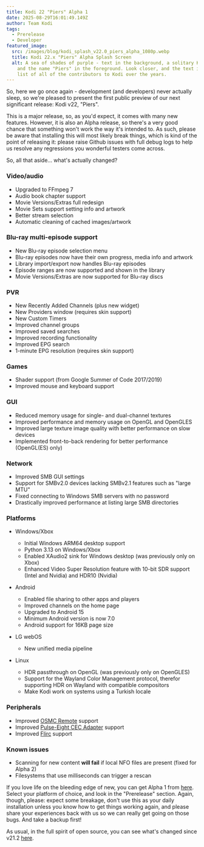```yaml
---
title: Kodi 22 "Piers" Alpha 1
date: 2025-08-29T16:01:49.149Z
author: Team Kodi
tags:
  - Prerelease
  - Developer
featured_image:
  src: /images/blog/kodi_splash_v22.0_piers_alpha_1080p.webp
  title: Kodi 22.x "Piers" Alpha Splash Screen
  alt: A sea of shades of purple - text in the background, a solitary Kodi logo
    and the name "Piers" in the foreground. Look closer, and the text is a huge
    list of all of the contributors to Kodi over the years.
---
```

So, here we go once again - development (and developers) never actually sleep, so we're pleased to present the first public preview of our next significant release: Kodi v22, "Piers". 

This is a major release, so, as you'd expect, it comes with many new features. However, it is also an Alpha release, so there's a very good chance that something won't work the way it's intended to. As such, please be aware that installing this will most likely break things, which is kind of the point of releasing it: please raise Github issues with full debug logs to help us resolve any regressions you wonderful testers come across.

So, all that aside... what's actually changed?

### Video/audio

* Upgraded to FFmpeg 7
* Audio book chapter support
* Movie Versions/Extras full redesign
* Movie Sets support setting info and artwork
* Better stream selection
* Automatic cleaning of cached images/artwork

### Blu-ray multi-episode support

* New Blu-ray episode selection menu
* Blu-ray episodes now have their own progress, media info and artwork
* Library import/export now handles Blu-ray episodes
* Episode ranges are now supported and shown in the library
* Movie Versions/Extras are now supported for Blu-ray discs

### PVR

* New Recently Added Channels (plus new widget)
* New Providers window (requires skin support)
* New Custom Timers
* Improved channel groups
* Improved saved searches
* Improved recording functionality
* Improved EPG search
* 1-minute EPG resolution (requires skin support)

### Games

* Shader support (from Google Summer of Code 2017/2019)
* Improved mouse and keyboard support

### GUI

* Reduced memory usage for single- and dual-channel textures
* Improved performance and memory usage on OpenGL and OpenGLES
* Improved large texture image quality with better performance on slow devices
* Implemented front-to-back rendering for better performance (OpenGL(ES) only)

### Network

* Improved SMB GUI settings
* Support for SMBv2.0 devices lacking SMBv2.1 features such as "large MTU"
* Fixed connecting to Windows SMB servers with no password
* Drastically improved performance at listing large SMB directories

### Platforms

* Windows/Xbox

  * Initial Windows ARM64 desktop support
  * Python 3.13 on Windows/Xbox
  * Enabled XAudio2 sink for Windows desktop (was previously only on Xbox)
  * Enhanced Video Super Resolution feature with 10-bit SDR support (Intel and Nvidia) and HDR10 (Nvidia)
* Android

  * Enabled file sharing to other apps and players
  * Improved channels on the home page
  * Upgraded to Android 15
  * Minimum Android version is now 7.0
  * Android support for 16KB page size
* LG webOS

  * New unified media pipeline
* Linux

  * HDR passthrough on OpenGL (was previously only on OpenGLES)
  * Support for the Wayland Color Management protocol, therefor supporting HDR on Wayland with compatible compositors
  * Make Kodi work on systems using a Turkish locale

### Peripherals

* Improved [OSMC Remote](https://osmc.tv/) support
* Improved [Pulse-Eight CEC Adapter](https://www.pulse-eight.com/) support
* Improved [Flirc](https://flirc.tv/) support

### Known issues

* Scanning for new content **will fail** if local NFO files are present (fixed for Alpha 2)
* Filesystems that use milliseconds can trigger a rescan

If you love life on the bleeding edge of new, you can get Alpha 1 from [here](https://kodi.tv/download). Select your platform of choice, and look in the "Prerelease" section. Again, though, please: expect some breakage, don't use this as your daily installation unless you know how to get things working again, and please share your experiences back with us so we can really get going on those bugs. And take a backup first!

As usual, in the full spirit of open source, you can see what's changed since v21.2 [here](https://github.com/xbmc/xbmc/compare/21.2-Omega...xbmc:xbmc:22.0a1-Piers).